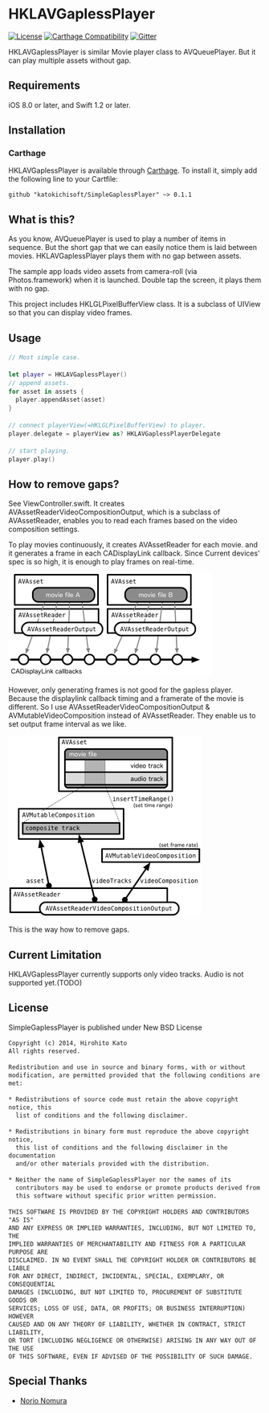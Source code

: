 # HKLAVGaplessPlayer

[![License](https://img.shields.io/badge/license-NewBSD-green.svg?style=flat)](http://choosealicense.com/licenses/bsd-3-clause/)
[![Carthage Compatibility](https://img.shields.io/badge/carthage-✓-f2a77e.svg?style=flat)](https://github.com/Carthage/Carthage/)
[![Gitter](https://badges.gitter.im/Join%20Chat.svg)](https://gitter.im/katokichisoft/SimpleGaplessPlayer?utm_source=badge&utm_medium=badge&utm_campaign=pr-badge&utm_content=badge)

HKLAVGaplessPlayer is similar Movie player class to AVQueuePlayer. But it can play multiple assets without gap.

## Requirements

iOS 8.0 or later, and Swift 1.2 or later.

## Installation

### Carthage

HKLAVGaplessPlayer is available through [Carthage](https://github.com/Carthage/Carthage). To install
it, simply add the following line to your Cartfile:

```
github "katokichisoft/SimpleGaplessPlayer" ~> 0.1.1
```

## What is this?

As you know, AVQueuePlayer is used to play a number of items in sequence. But the short gap that we can easily notice them is laid between movies. HKLAVGaplessPlayer plays them with no gap between assets.

The sample app loads video assets from camera-roll (via Photos.framework) when it is launched. Double tap the screen, it plays them with no gap.

This project includes HKLGLPixelBufferView class. It is a subclass of UIView so that you can display video frames.

## Usage

```swift
// Most simple case.

let player = HKLAVGaplessPlayer()
// append assets.
for asset in assets {
  player.appendAsset(asset)
}

// connect playerView(=HKLGLPixelBufferView) to player.
player.delegate = playerView as? HKLAVGaplessPlayerDelegate

// start playing.
player.play()
```

## How to remove gaps?

See ViewController.swift. It creates AVAssetReaderVideoCompositionOutput, which is a subclass of AVAssetReader, enables you to read each frames based on the video composition settings.

To play movies continuously, it creates AVAssetReader for each movie. and it generates a frame in each CADisplayLink callback.  Since Current devices' spec is so high, it is enough to play frames on real-time.

![](figure/howto-01.png)

However, only generating frames is not good for the gapless player. Because the displaylink callback timing and a framerate of the movie is different. So I use AVAssetReaderVideoCompositionOutput & AVMutableVideoComposition instead of AVAssetReader. They enable us to set output frame interval as we like.

![](figure/howto-02.png)

This is the way how to remove gaps.

## Current Limitation

HKLAVGaplessPlayer currently supports only video tracks. Audio is not supported yet.(TODO)

## License
SimpleGaplessPlayer is published under New BSD License

    Copyright (c) 2014, Hirohito Kato
    All rights reserved.
    
    Redistribution and use in source and binary forms, with or without
    modification, are permitted provided that the following conditions are met:
    
    * Redistributions of source code must retain the above copyright notice, this
      list of conditions and the following disclaimer.
    
    * Redistributions in binary form must reproduce the above copyright notice,
      this list of conditions and the following disclaimer in the documentation
      and/or other materials provided with the distribution.
    
    * Neither the name of SimpleGaplessPlayer nor the names of its
      contributors may be used to endorse or promote products derived from
      this software without specific prior written permission.
    
    THIS SOFTWARE IS PROVIDED BY THE COPYRIGHT HOLDERS AND CONTRIBUTORS "AS IS"
    AND ANY EXPRESS OR IMPLIED WARRANTIES, INCLUDING, BUT NOT LIMITED TO, THE
    IMPLIED WARRANTIES OF MERCHANTABILITY AND FITNESS FOR A PARTICULAR PURPOSE ARE
    DISCLAIMED. IN NO EVENT SHALL THE COPYRIGHT HOLDER OR CONTRIBUTORS BE LIABLE
    FOR ANY DIRECT, INDIRECT, INCIDENTAL, SPECIAL, EXEMPLARY, OR CONSEQUENTIAL
    DAMAGES (INCLUDING, BUT NOT LIMITED TO, PROCUREMENT OF SUBSTITUTE GOODS OR
    SERVICES; LOSS OF USE, DATA, OR PROFITS; OR BUSINESS INTERRUPTION) HOWEVER
    CAUSED AND ON ANY THEORY OF LIABILITY, WHETHER IN CONTRACT, STRICT LIABILITY,
    OR TORT (INCLUDING NEGLIGENCE OR OTHERWISE) ARISING IN ANY WAY OUT OF THE USE
    OF THIS SOFTWARE, EVEN IF ADVISED OF THE POSSIBILITY OF SUCH DAMAGE.

## Special Thanks

- [Norio Nomura](https://github.com/norio-nomura)